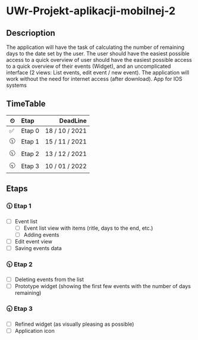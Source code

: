 # UWr-Projekt-aplikacji-mobilnej-2

## Descrioption

The application will have the task of calculating the number of remaining days to the
date set by the user.
The user should have the easiest possible access to a quick overview of
user should have the easiest possible access to a quick overview of their events (Widget), and an uncomplicated interface (2 views: List
events, edit event / new event).
The application will work without the need for internet access (after
download).
App for IOS systems

## TimeTable

| ⏲ | Etap   | DeadLine |
| -- | :----- | -: |
| ✅ | Etap 0 | 18 / 10 / 2021 |
| 🕦 | Etap 1 | 15 / 11 / 2021 |
| 🕥 | Etap 2 | 13 / 12 / 2021 |
| 🕤 | Etap 3 | 10 / 01 / 2022 |

## Etaps

### 🕦 Etap 1

- [ ] Event list
  - [ ] Event list view with items (ritle, days to the end, etc.)
  - [ ] Adding events
- [ ] Edit event view
- [ ] Saving events data

### 🕥 Etap 2

- [ ] Deleting events from the list
- [ ] Prototype widget (showing the first few events with the number of days remaining)

### 🕤 Etap 3

- [ ] Refined widget (as visually pleasing as possible)
- [ ] Application icon
